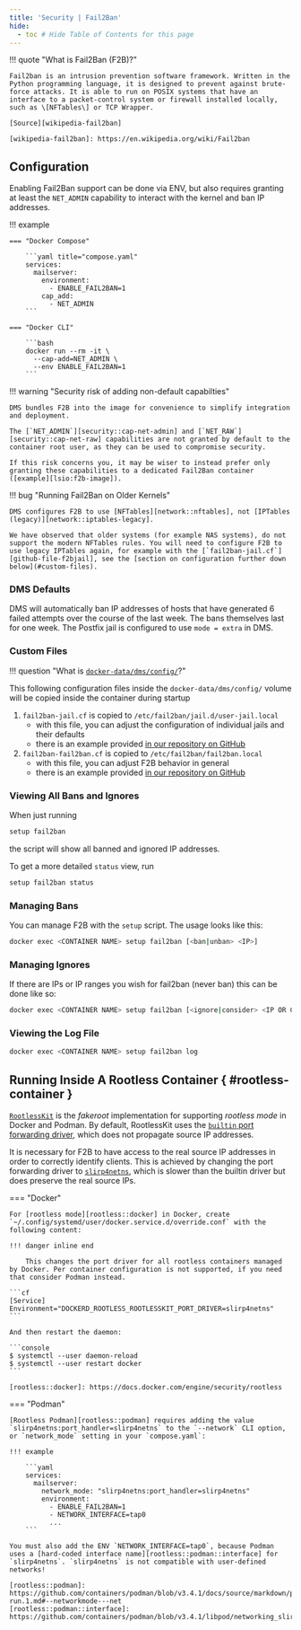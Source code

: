 ```yaml
---
title: 'Security | Fail2Ban'
hide:
  - toc # Hide Table of Contents for this page
---
```


!!! quote "What is Fail2Ban (F2B)?"

    Fail2ban is an intrusion prevention software framework. Written in the Python programming language, it is designed to prevent against brute-force attacks. It is able to run on POSIX systems that have an interface to a packet-control system or firewall installed locally, such as \[NFTables\] or TCP Wrapper.

    [Source][wikipedia-fail2ban]

    [wikipedia-fail2ban]: https://en.wikipedia.org/wiki/Fail2ban

## Configuration

Enabling Fail2Ban support can be done via ENV, but also requires granting at least the `NET_ADMIN` capability to interact with the kernel and ban IP addresses.

!!! example

    === "Docker Compose"

        ```yaml title="compose.yaml"
        services:
          mailserver:
            environment:
              - ENABLE_FAIL2BAN=1
            cap_add:
              - NET_ADMIN
        ```

    === "Docker CLI"

        ```bash
        docker run --rm -it \
          --cap-add=NET_ADMIN \
          --env ENABLE_FAIL2BAN=1
        ```

!!! warning "Security risk of adding non-default capabilties"

    DMS bundles F2B into the image for convenience to simplify integration and deployment.

    The [`NET_ADMIN`][security::cap-net-admin] and [`NET_RAW`][security::cap-net-raw] capabilities are not granted by default to the container root user, as they can be used to compromise security.

    If this risk concerns you, it may be wiser to instead prefer only granting these capabilities to a dedicated Fail2Ban container ([example][lsio:f2b-image]).

!!! bug "Running Fail2Ban on Older Kernels"

    DMS configures F2B to use [NFTables][network::nftables], not [IPTables (legacy)][network::iptables-legacy].

    We have observed that older systems (for example NAS systems), do not support the modern NFTables rules. You will need to configure F2B to use legacy IPTables again, for example with the [`fail2ban-jail.cf`][github-file-f2bjail], see the [section on configuration further down below](#custom-files).

[security::cap-net-admin]: https://0xn3va.gitbook.io/cheat-sheets/container/escaping/excessive-capabilities#cap_net_admin
[security::cap-net-raw]: https://0xn3va.gitbook.io/cheat-sheets/container/escaping/excessive-capabilities#cap_net_raw
[lsio:f2b-image]: https://docs.linuxserver.io/images/docker-fail2ban
[network::nftables]: https://en.wikipedia.org/wiki/Nftables
[network::iptables-legacy]: https://developers.redhat.com/blog/2020/08/18/iptables-the-two-variants-and-their-relationship-with-nftables#two_variants_of_the_iptables_command

### DMS Defaults

DMS will automatically ban IP addresses of hosts that have generated 6 failed attempts over the course of the last week. The bans themselves last for one week. The Postfix jail is configured to use `mode = extra` in DMS.

### Custom Files

!!! question "What is [`docker-data/dms/config/`][docs::dms-volumes-config]?"

This following configuration files inside the `docker-data/dms/config/` volume will be copied inside the container during startup

1. `fail2ban-jail.cf` is copied to `/etc/fail2ban/jail.d/user-jail.local`
    - with this file, you can adjust the configuration of individual jails and their defaults
    - there is an example provided [in our repository on GitHub][github-file-f2bjail]
2. `fail2ban-fail2ban.cf` is copied to `/etc/fail2ban/fail2ban.local`
    - with this file, you can adjust F2B behavior in general
    - there is an example provided [in our repository on GitHub][github-file-f2bconfig]

[docs::dms-volumes-config]: ../advanced/optional-config.md#volumes-config
[github-file-f2bjail]: https://github.com/docker-mailserver/docker-mailserver/blob/master/config-examples/fail2ban-jail.cf
[github-file-f2bconfig]: https://github.com/docker-mailserver/docker-mailserver/blob/master/config-examples/fail2ban-fail2ban.cf

### Viewing All Bans and Ignores

When just running

```bash
setup fail2ban
```

the script will show all banned and ignored IP addresses.

To get a more detailed `status` view, run

```bash
setup fail2ban status
```

### Managing Bans

You can manage F2B with the `setup` script. The usage looks like this:

```bash
docker exec <CONTAINER NAME> setup fail2ban [<ban|unban> <IP>]
```

### Managing Ignores

If there are IPs or IP ranges you wish for fail2ban (never ban) this can be done like so:

```bash
docker exec <CONTAINER NAME> setup fail2ban [<ignore|consider> <IP OR CDIR RANGE>]
```

### Viewing the Log File

```bash
docker exec <CONTAINER NAME> setup fail2ban log
```

## Running Inside A Rootless Container { #rootless-container }

[`RootlessKit`][rootless::rootless-kit] is the _fakeroot_ implementation for supporting _rootless mode_ in Docker and Podman. By default, RootlessKit uses the [`builtin` port forwarding driver][rootless::port-drivers], which does not propagate source IP addresses.

It is necessary for F2B to have access to the real source IP addresses in order to correctly identify clients. This is achieved by changing the port forwarding driver to [`slirp4netns`][rootless::slirp4netns], which is slower than the builtin driver but does preserve the real source IPs.

[rootless::rootless-kit]: https://github.com/rootless-containers/rootlesskit
[rootless::port-drivers]: https://github.com/rootless-containers/rootlesskit/blob/v0.14.5/docs/port.md#port-drivers
[rootless::slirp4netns]: https://github.com/rootless-containers/slirp4netns

=== "Docker"

    For [rootless mode][rootless::docker] in Docker, create `~/.config/systemd/user/docker.service.d/override.conf` with the following content:

    !!! danger inline end

        This changes the port driver for all rootless containers managed by Docker. Per container configuration is not supported, if you need that consider Podman instead.

    ```cf
    [Service]
    Environment="DOCKERD_ROOTLESS_ROOTLESSKIT_PORT_DRIVER=slirp4netns"
    ```

    And then restart the daemon:

    ```console
    $ systemctl --user daemon-reload
    $ systemctl --user restart docker
    ```

    [rootless::docker]: https://docs.docker.com/engine/security/rootless

=== "Podman"

    [Rootless Podman][rootless::podman] requires adding the value `slirp4netns:port_handler=slirp4netns` to the `--network` CLI option, or `network_mode` setting in your `compose.yaml`:

    !!! example

        ```yaml
        services:
          mailserver:
            network_mode: "slirp4netns:port_handler=slirp4netns"
            environment:
              - ENABLE_FAIL2BAN=1
              - NETWORK_INTERFACE=tap0
              ...
        ```

    You must also add the ENV `NETWORK_INTERFACE=tap0`, because Podman uses a [hard-coded interface name][rootless::podman::interface] for `slirp4netns`. `slirp4netns` is not compatible with user-defined networks!

    [rootless::podman]: https://github.com/containers/podman/blob/v3.4.1/docs/source/markdown/podman-run.1.md#--networkmode---net
    [rootless::podman::interface]: https://github.com/containers/podman/blob/v3.4.1/libpod/networking_slirp4netns.go#L264
